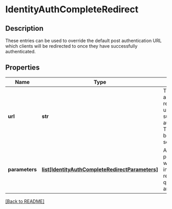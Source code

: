 # IdentityAuthCompleteRedirect

## Description

These entries can be used to override the default post authentication URL which clients will be redirected to once they have successfully authenticated.


## Properties

Name | Type | Description | Notes
------------ | ------------- | ------------- | -------------
**url** | **str** | The URI which a client will be redirected to upon successful authentication. This URI can be absolute or server relative.  | [optional] 
**parameters** | [**list[IdentityAuthCompleteRedirectParameters]**](IdentityAuthCompleteRedirectParameters.md) | Additional parameters which can be included in the redirect URI as query string arguments.  | [optional] 

[[Back to README]](../README.md)



